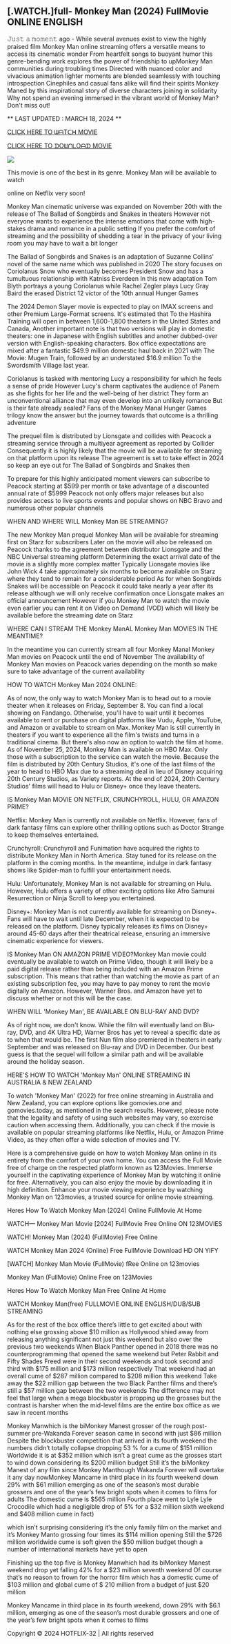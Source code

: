 ## [.WATCH.]full- Monkey Man (2024) FullMovie ONLINE ENGLISH

𝙹𝚞𝚜𝚝 𝚊 𝚖𝚘𝚖𝚎𝚗𝚝 ago - While several avenues exist to view the highly praised film Monkey Man online streaming offers a versatile means to access its cinematic wonder From heartfelt songs to buoyant humor this genre-bending work explores the power of friendship to upMonkey Man communities during troubling times Directed with nuanced color and vivacious animation lighter moments are blended seamlessly with touching introspection Cinephiles and casual fans alike will find their spirits Monkey Maned by this inspirational story of diverse characters joining in solidarity Why not spend an evening immersed in the vibrant world of Monkey Man? Don't miss out!

** LAST UPDATED : MARCH 18, 2024 **

[CLICK HERE TO ᗯᗩTᑕᕼ MOVIE](https://123movies.services/en/movie/560016/monkey-man)

[CLICK HERE TO ᗪOᗯᑎᒪOᗩᗪ MOVIE](https://123movies.services/en/movie/560016/monkey-man)

<a href="https://123movies.services/en/movie/560016/monkey-man" rel="nofollow" ><img src="https://camo.githubusercontent.com/abb2148613ed2c31b6fd5c164e6a142c9074d86e9468c674b26300adbf87c7f7/68747470733a2f2f7374617469632e7769787374617469632e636f6d2f6d656469612f3835356132355f30343362356162656234616534643335616330303331393865376665353665647e6d76322e676966" style="max-width: 100%;"></a>

This movie is one of the best in its genre. Monkey Man will be available to watch

online on Netflix very soon!

Monkey Man cinematic universe was expanded on November 20th with the release of The Ballad of Songbirds and Snakes in theaters However not everyone wants to experience the intense emotions that come with high-stakes drama and romance in a public setting If you prefer the comfort of streaming and the possibility of shedding a tear in the privacy of your living room you may have to wait a bit longer

The Ballad of Songbirds and Snakes is an adaptation of Suzanne Collins' novel of the same name which was published in 2020 The story focuses on Coriolanus Snow who eventually becomes President Snow and has a tumultuous relationship with Katniss Everdeen In this new adaptation Tom Blyth portrays a young Coriolanus while Rachel Zegler plays Lucy Gray Baird the erased District 12 victor of the 10th annual Hunger Games

The 2024 Demon Slayer movie is expected to play on IMAX screens and other Premium Large-Format screens. It's estimated that To the Hashira Training will open in between 1,600-1,800 theaters in the United States and Canada, Another important note is that two versions will play in domestic theaters: one in Japanese with English subtitles and another dubbed-over version with English-speaking characters. Box office expectations are mixed after a fantastic $49.9 million domestic haul back in 2021 with The Movie: Mugen Train, followed by an understated $16.9 million To the Swordsmith Village last year.

Coriolanus is tasked with mentoring Lucy a responsibility for which he feels a sense of pride However Lucy's charm captivates the audience of Panem as she fights for her life and the well-being of her district They form an unconventional alliance that may even develop into an unlikely romance But is their fate already sealed? Fans of the Monkey Manal Hunger Games trilogy know the answer but the journey towards that outcome is a thrilling adventure

The prequel film is distributed by Lionsgate and collides with Peacock a streaming service through a multiyear agreement as reported by Collider Consequently it is highly likely that the movie will be available for streaming on that platform upon its release The agreement is set to take effect in 2024 so keep an eye out for The Ballad of Songbirds and Snakes then

To prepare for this highly anticipated moment viewers can subscribe to Peacock starting at $599 per month or take advantage of a discounted annual rate of $5999 Peacock not only offers major releases but also provides access to live sports events and popular shows on NBC Bravo and numerous other popular channels

WHEN AND WHERE WILL Monkey Man BE STREAMING?

The new Monkey Man prequel Monkey Man will be available for streaming first on Starz for subscribers Later on the movie will also be released on Peacock thanks to the agreement between distributor Lionsgate and the NBC Universal streaming platform Determining the exact arrival date of the movie is a slightly more complex matter Typically Lionsgate movies like John Wick 4 take approximately six months to become available on Starz where they tend to remain for a considerable period As for when Songbirds Snakes will be accessible on Peacock it could take nearly a year after its release although we will only receive confirmation once Lionsgate makes an official announcement However if you Monkey Man to watch the movie even earlier you can rent it on Video on Demand (VOD) which will likely be available before the streaming date on Starz

WHERE CAN I STREAM THE Monkey ManAL Monkey Man MOVIES IN THE MEANTIME?

In the meantime you can currently stream all four Monkey Manal Monkey Man movies on Peacock until the end of November The availability of Monkey Man movies on Peacock varies depending on the month so make sure to take advantage of the current availability

HOW TO WATCH Monkey Man 2024 ONLINE:

As of now, the only way to watch Monkey Man is to head out to a movie theater when it releases on Friday, September 8. You can find a local showing on Fandango. Otherwise, you'll have to wait until it becomes available to rent or purchase on digital platforms like Vudu, Apple, YouTube, and Amazon or available to stream on Max. Monkey Man is still currently in theaters if you want to experience all the film's twists and turns in a traditional cinema. But there's also now an option to watch the film at home. As of November 25, 2024, Monkey Man is available on HBO Max. Only those with a subscription to the service can watch the movie. Because the film is distributed by 20th Century Studios, it's one of the last films of the year to head to HBO Max due to a streaming deal in lieu of Disney acquiring 20th Century Studios, as Variety reports. At the end of 2024, 20th Century Studios' films will head to Hulu or Disney+ once they leave theaters.

IS Monkey Man MOVIE ON NETFLIX, CRUNCHYROLL, HULU, OR AMAZON PRIME?

Netflix: Monkey Man is currently not available on Netflix. However, fans of dark fantasy films can explore other thrilling options such as Doctor Strange to keep themselves entertained.

Crunchyroll: Crunchyroll and Funimation have acquired the rights to distribute Monkey Man in North America. Stay tuned for its release on the platform in the coming months. In the meantime, indulge in dark fantasy shows like Spider-man to fulfill your entertainment needs.

Hulu: Unfortunately, Monkey Man is not available for streaming on Hulu. However, Hulu offers a variety of other exciting options like Afro Samurai Resurrection or Ninja Scroll to keep you entertained.

Disney+: Monkey Man is not currently available for streaming on Disney+. Fans will have to wait until late December, when it is expected to be released on the platform. Disney typically releases its films on Disney+ around 45-60 days after their theatrical release, ensuring an immersive cinematic experience for viewers.

IS Monkey Man ON AMAZON PRIME VIDEO?Monkey Man movie could eventually be available to watch on Prime Video, though it will likely be a paid digital release rather than being included with an Amazon Prime subscription. This means that rather than watching the movie as part of an existing subscription fee, you may have to pay money to rent the movie digitally on Amazon. However, Warner Bros. and Amazon have yet to discuss whether or not this will be the case.

WHEN WILL 'Monkey Man', BE AVAILABLE ON BLU-RAY AND DVD?

As of right now, we don't know. While the film will eventually land on Blu-ray, DVD, and 4K Ultra HD, Warner Bros has yet to reveal a specific date as to when that would be. The first Nun film also premiered in theaters in early September and was released on Blu-ray and DVD in December. Our best guess is that the sequel will follow a similar path and will be available around the holiday season.

HERE'S HOW TO WATCH 'Monkey Man' ONLINE STREAMING IN AUSTRALIA & NEW ZEALAND

To watch 'Monkey Man' (2022) for free online streaming in Australia and New Zealand, you can explore options like gomovies.one and gomovies.today, as mentioned in the search results. However, please note that the legality and safety of using such websites may vary, so exercise caution when accessing them. Additionally, you can check if the movie is available on popular streaming platforms like Netflix, Hulu, or Amazon Prime Video, as they often offer a wide selection of movies and TV.

Here is a comprehensive guide on how to watch Monkey Man online in its entirety from the comfort of your own home. You can access the Full Movie free of charge on the respected platform known as 123Movies. Immerse yourself in the captivating experience of Monkey Man by watching it online for free. Alternatively, you can also enjoy the movie by downloading it in high definition. Enhance your movie viewing experience by watching Monkey Man on 123movies, a trusted source for online movie streaming.

Heres How To Watch Monkey Man (2024) Online FullMovie At Home

WATCH— Monkey Man Movie [2024] FullMovie Free Online ON 123MOVIES

WATCH! Monkey Man (2024) (FullMovie) Free Online

WATCH Monkey Man 2024 (Online) Free FullMovie Download HD ON YIFY

[WATCH] Monkey Man Movie (FullMovie) fRee Online on 123movies

Monkey Man (FullMovie) Online Free on 123Movies

Heres How To Watch Monkey Man Free Online At Home

WATCH Monkey Man(free) FULLMOVIE ONLINE ENGLISH/DUB/SUB STREAMING

As for the rest of the box office there’s little to get excited about with nothing else grossing above $10 million as Hollywood shied away from releasing anything significant not just this weekend but also over the previous two weekends When Black Panther opened in 2018 there was no counterprogramming that opened the same weekend but Peter Rabbit and Fifty Shades Freed were in their second weekends and took second and third with $175 million and $173 million respectively That weekend had an overall cume of $287 million compared to $208 million this weekend Take away the $22 million gap between the two Black Panther films and there’s still a $57 million gap between the two weekends The difference may not feel that large when a mega blockbuster is propping up the grosses but the contrast is harsher when the mid-level films are the entire box office as we saw in recent months

Monkey Manwhich is the biMonkey Manest grosser of the rough post-summer pre-Wakanda Forever season came in second with just $86 million Despite the blockbuster competition that arrived in its fourth weekend the numbers didn’t totally collapse dropping 53 % for a cume of $151 million Worldwide it is at $352 million which isn’t a great cume as the grosses start to wind down considering its $200 million budget Still it’s the biMonkey Manest of any film since Monkey Manthough Wakanda Forever will overtake it any day nowMonkey Mancame in third place in its fourth weekend down 29% with $61 million emerging as one of the season’s most durable grossers and one of the year’s few bright spots when it comes to films for adults The domestic cume is $565 million Fourth place went to Lyle Lyle Crocodile which had a negligible drop of 5% for a $32 million sixth weekend and $408 million cume in fact)

which isn’t surprising considering it’s the only family film on the market and it’s Monkey Manto grossing four times its $114 million opening Still the $726 million worldwide cume is soft given the $50 million budget though a number of international markets have yet to open

Finishing up the top five is Monkey Manwhich had its biMonkey Manest weekend drop yet falling 42% for a $23 million seventh weekend Of course that’s no reason to frown for the horror film which has a domestic cume of $103 million and global cume of $ 210 million from a budget of just $20 million

Monkey Mancame in third place in its fourth weekend, down 29% with $6.1 million, emerging as one of the season’s most durable grossers and one of the year’s few bright spots when it comes to films

Copyright © 2024 HOTFLIX-32 | All rights reserved
